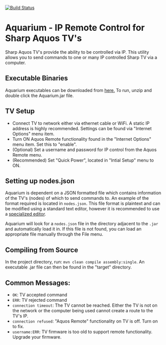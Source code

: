 [![Build Status](https://travis-ci.org/kfriede/Aquarium.svg?branch=master)](https://travis-ci.org/kfriede/Aquarium)

# Aquarium - IP Remote Control for Sharp Aquos TV's
Sharp Aquos TV's provide the ability to be controlled via IP.  This utility allows you to send commands to one or many IP controlled Sharp TV via a computer.  

## Executable Binaries
Aquarium executables can be downloaded from [here.](https://github.com/kfriede/Aquarium/releases)  To run, unzip and double click the Aquarium.jar file.  

## TV Setup
- Connect TV to network either via ethernet cable or WiFi.  A static IP address is highly recommended.  Settings can be found via "Internet Options" menu item.
- Turn ON Aquos Remote functionality found in the "Internet Options" menu item.  Set this to "enable".
- (Optional) Set a username and password for IP control from the Aquos Remote menu.
- (Recommended) Set "Quick Power", located in "Intial Setup" menu to ON.

## Setting up nodes.json
Aquarium is dependent on a JSON formatted file which contains information of the TV's (nodes) of which to send commands to.  An example of the format required is located in `nodes.json`.  This file format is plaintext and can be modified using a standard text editor, however it is recommended to use a [specialized editor](http://www.jsoneditoronline.org/).

Aquarium will look for a `nodes.json` file in the directory adjacent to the `.jar` and automatically load it in.  If this file is not found, you can load an appropriate file manually through the File menu.  

## Compiling from Source
In the project directory, run:
`mvn clean compile assembly:single`.  An executable .jar file can then be found in the "target" directory.  

## Common Messages:
- `OK`: TV accepted command
- `ERR`: TV rejected command
- `connection timeout`: The TV cannot be reached.  Either the TV is not on the network or the computer being used cannot create a route to the TV's IP.  
- `connection refused`: "Aquos Remote" functionality on TV is off.  Turn on to fix. 
- `username:ERR`: TV firmware is too old to support remote functionality.  Upgrade your firmware.
